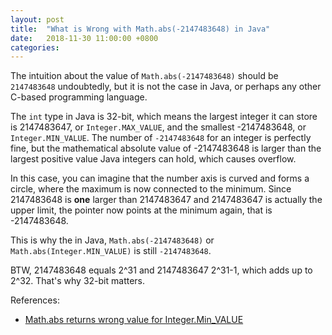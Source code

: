 ```yaml
---
layout: post
title:  "What is Wrong with Math.abs(-2147483648) in Java"
date:   2018-11-30 11:00:00 +0800
categories: 
---
```


The intuition about the value of `Math.abs(-2147483648)` should be `2147483648` undoubtedly, but it is not the case in Java, or perhaps any other C-based programming language.

The `int` type in Java is 32-bit, which means the largest integer it can store is 2147483647, or `Integer.MAX_VALUE`, and the smallest -2147483648, or `Integer.MIN_VALUE`. The number of `-2147483648` for an integer is perfectly fine, but the mathematical absolute value of -2147483648 is larger than the largest positive value Java integers can hold, which causes overflow.

In this case, you can imagine that the number axis is curved and forms a circle, where the maximum is now connected to the minimum. Since 2147483648 is **one** larger than 2147483647 and 2147483647 is actually the upper limit, the pointer now points at the minimum again, that is -2147483648.

This is why the in Java, `Math.abs(-2147483648)` or `Math.abs(Integer.MIN_VALUE)` is still `-2147483648`.

BTW, 2147483648 equals 2^31 and 2147483647 2^31-1, which adds up to 2^32. That's why 32-bit matters.

References:

- [Math.abs returns wrong value for Integer.Min_VALUE](https://stackoverflow.com/questions/5444611/math-abs-returns-wrong-value-for-integer-min-value)